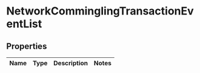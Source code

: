 
# NetworkComminglingTransactionEventList

## Properties
Name | Type | Description | Notes
------------ | ------------- | ------------- | -------------



